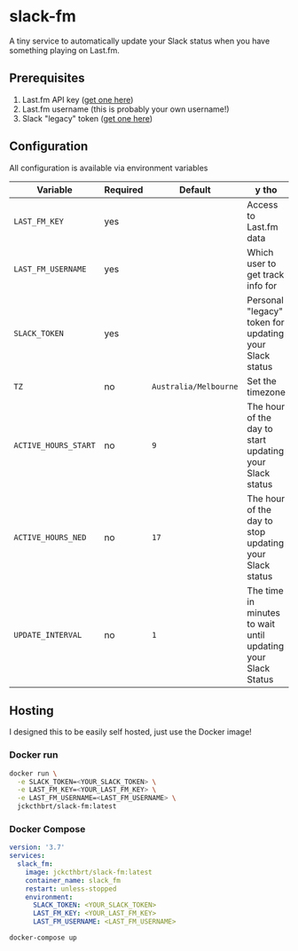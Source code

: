 # slack-fm

A tiny service to automatically update your Slack status when you have something playing on Last.fm.

## Prerequisites

1. Last.fm API key ([get one here](https://www.last.fm/api/account/create))
1. Last.fm username (this is probably your own username!)
1. Slack "legacy" token ([get one here](https://api.slack.com/custom-integrations/legacy-tokens))

## Configuration

All configuration is available via environment variables

Variable | Required | Default | y tho
---------|----------|---------|-------
`LAST_FM_KEY` | yes | | Access to Last.fm data
`LAST_FM_USERNAME` | yes | | Which user to get track info for
`SLACK_TOKEN` | yes | | Personal "legacy" token for updating your Slack status
`TZ` | no | `Australia/Melbourne` | Set the timezone
`ACTIVE_HOURS_START` | no | `9` | The hour of the day to start updating your Slack status
`ACTIVE_HOURS_NED` | no | `17` | The hour of the day to stop updating your Slack status
`UPDATE_INTERVAL` | no | `1` | The time in minutes to wait until updating your Slack Status

## Hosting

I designed this to be easily self hosted, just use the Docker image!

### Docker run

```bash
docker run \
  -e SLACK_TOKEN=<YOUR_SLACK_TOKEN> \
  -e LAST_FM_KEY=<YOUR_LAST_FM_KEY> \
  -e LAST_FM_USERNAME=<LAST_FM_USERNAME> \
  jckcthbrt/slack-fm:latest
```

### Docker Compose

```yml
version: '3.7'
services:
  slack_fm:
    image: jckcthbrt/slack-fm:latest
    container_name: slack_fm
    restart: unless-stopped
    environment:
      SLACK_TOKEN: <YOUR_SLACK_TOKEN>
      LAST_FM_KEY: <YOUR_LAST_FM_KEY>
      LAST_FM_USERNAME: <LAST_FM_USERNAME>
```

```bash
docker-compose up
```

